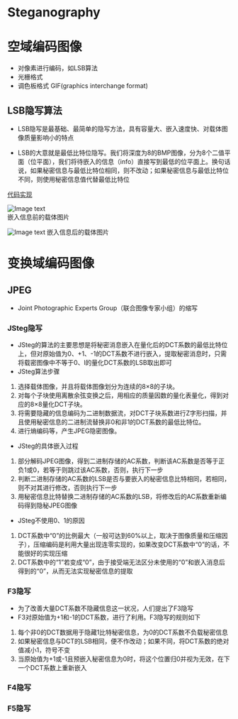 # Steganography

# 空域编码图像
* 对像素进行编码，如LSB算法
* 光栅格式
* 调色板格式   GIF(graphics interchange format)
## LSB隐写算法
* LSB隐写是最基础、最简单的隐写方法，具有容量大、嵌入速度快、对载体图像质量影响小的特点

* LSB的大意就是最低比特位隐写。我们将深度为8的BMP图像，分为8个二值平面（位平面），我们将待嵌入的信息（info）直接写到最低的位平面上。换句话说，如果秘密信息与最低比特位相同，则不改动；如果秘密信息与最低比特位不同，则使用秘密信息值代替最低比特位

[代码实现](https://github.com/librauee/Staganalysis/tree/master/LSB)

![Image text](https://raw.githubusercontent.com/librauee/Staganalysis/master/picture/old.png#pic_center)  
嵌入信息前的载体图片

![Image text](https://raw.githubusercontent.com/librauee/Staganalysis/master/picture/new.png#pic_center)
嵌入信息后的载体图片


# 变换域编码图像

## JPEG
* Joint Photographic Experts Group（联合图像专家小组）的缩写
### JSteg隐写
* JSteg的算法的主要思想是将秘密消息嵌入在量化后的DCT系数的最低比特位上，但对原始值为0、+1、-1的DCT系数不进行嵌入，提取秘密消息时，只需将载密图像中不等于0、l的量化DCT系数的LSB取出即可
* JSteg算法步骤 

1. 选择载体图像，并且将载体图像划分为连续的8×8的子块。 
2. 对每个子块使用离散余弦变换之后，用相应的质量因数的量化表量化，得到对应的8×8量化DCT子块。 
3. 将需要隐藏的信息编码为二进制数据流，对DCT子块系数进行Z字形扫描，并且使用秘密信息的二进制流替换非0和非1的DCT系数的最低比特位。 
4. 进行熵编码等，产生JPEG隐密图像。

* JSteg的具体嵌入过程
1. 部分解码JPEG图像，得到二进制存储的AC系数，判断该AC系数是否等于正负1或0，若等于则跳过该AC系数，否则，执行下一步
2. 判断二进制存储的AC系数的LSB是否与要嵌入的秘密信息比特相同，若相同，则不对其进行修改，否则执行下一步
3. 用秘密信息比特替换二进制存储的AC系数的LSB，将修改后的AC系数重新编码得到隐秘JPEG图像
* JSteg不使用0、1的原因
1. DCT系数中“0”的比例最大（一般可达到60%以上，取决于图像质量和压缩因子），压缩编码是利用大量出现连零实现的，如果改变DCT系数中“0”的话，不能很好的实现压缩
2. DCT系数中的“1”若变成“0”，由于接受端无法区分未使用的“0”和嵌入消息后得到的“0”，从而无法实现秘密信息的提取
### F3隐写
* 为了改善大量DCT系数不隐藏信息这一状况，人们提出了F3隐写
* F3对原始值为+1和-1的DCT系数，进行了利用。F3隐写的规则如下

1. 每个非0的DCT数据用于隐藏1比特秘密信息，为0的DCT系数不负载秘密信息
2. 如果秘密信息与DCT的LSB相同，便不作改动；如果不同，将DCT系数的绝对值减小1，符号不变
3. 当原始值为+1或-1且预嵌入秘密信息为0时，将这个位置归0并视为无效，在下一个DCT系数上重新嵌入

### F4隐写


### F5隐写
